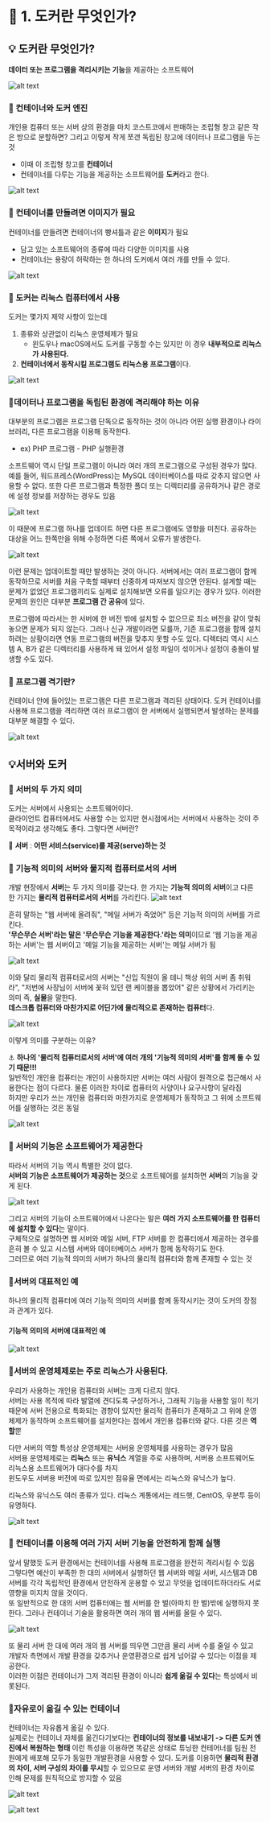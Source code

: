 # 🐋 1. 도커란 무엇인가?

## 💡 도커란 무엇인가?
**데이터 또는 프로그램을 격리시키는 기능**을 제공하는 소프트웨어

![alt text](image.png)

### 🐬 컨테이너와 도커 엔진
개인용 컴퓨터 또는 서버 상의 환경을 마치 코스트코에서 판매하는 조립형 창고 같은 작은 방으로 분할하면? 그리고 이렇게 작게 쪼갠 독립된 창고에 데이터나 프로그램을 두는 것
- 이때 이 조립형 창고를 **컨테이너**
- 컨테이너를 다루는 기능을 제공하는 소프트웨어를 **도커**라고 한다.

![alt text](image-1.png)

### 🐬 컨테이너를 만들려면 이미지가 필요
컨테이너를 만들려면 컨테이너의 빵셔틀과 같은 **이미지**가 필요
- 담고 있는 소프트웨어의 종류에 따라 다양한 이미지를 사용
- 컨테이너는 용량이 허락하는 한 하나의 도커에서 여러 개를 만들 수 있다.

![alt text](image-2.png)


### 🐬 도커는 리눅스 컴퓨터에서 사용
도커는 몇가지 제약 사항이 있는데 
1. 종류와 상관없이 리눅스 운영체제가 필요
    - 윈도우나 macOS에서도 도커를 구동할 수는 있지만 이 경우 **내부적으로 리눅스가 사용된다.**
2. **컨테이너에서 동작시킬 프로그램도 리눅스용 프로그램**이다.

![alt text](image-3.png)

### 🐬데이터나 프로그램을 독립된 환경에 격리해야 하는 이유
대부분의 프로그램은 프로그램 단독으로 동작하는 것이 아니라 어떤 실행 환경이나 라이브러리, 다른 프로그램을 이용해 동작한다. 
- ex) PHP 프로그램 - PHP 실행환경

소프트웨어 역시 단일 프로그램이 아니라 여러 개의 프로그램으로 구성된 경우가 많다. 예를 들어, 워드프레스(WordPress)는 MySQL 데이터베이스를 따로 갖추지 않으면 사용할 수 없다.
또한 다른 프로그램과 특정한 폴더 또는 디렉터리를 공유하거나 같은 경로에 설정 정보를 저장하는 경우도 있음

![alt text](image-4.png)

이 때문에 프로그램 하나를 업데이트 하면 다른 프로그램에도 영향을 미친다.
공유하는 대상을 어느 한쪽만을 위해 수정하면 다른 쪽에서 오류가 발생한다.

![alt text](image-5.png)

이런 문제는 업데이트할 때만 발생하는 것이 아니다. 서버에서는 여러 프로그램이 함께 동작하므로 서버를 처음 구축할 때부터 신중하게 따져보지 않으면 안된다. 설계할 때는 문제가 없었던 프로그램끼리도 실제로 설치해보면 오류를 일으키는 경우가 있다. 
이러한 문제의 원인은 대부분 **프로그램 간 공유**에 있다.

프로그램에 따라서는 한 서버에 한 버전 밖에 설치할 수 없으므로 최소 버전을 같이 맞춰놓으면 문제가 되지 않는다.
그러나 신규 개발이라면 모를까, 기존 프로그램을 함께 설치하려는 상황이라면 연동 프로그램의 버전을 맞추지 못할 수도 있다.
디렉터리 역시 시스템 A, B가 같은 디렉터리를 사용하게 돼 있어서 설정 파일이 섞이거나 설정이 충돌이 발생할 수도 있다.

### 🐬 프로그램 격기란?
컨테이너 안에 들어있는 프로그램은 다른 프로그램과 격리된 상태이다.
도커 컨테이너를 사용해 프로그램을 격리하면 여러 프로그램이 한 서버에서 실행되면서 발생하는 문제를 대부분 해결할 수 있다.

![alt text](image-6.png)

## 💡서버와 도커

### 🐬 서버의 두 가지 의미
도커는 서버에서 사용되는 소프트웨어이다.<br> 
클라이언트 컴퓨터에서도 사용할 수는 있지만 현시점에서는 서버에서 사용하는 것이 주 목적이라고 생각해도 좋다. 그렇다면 서버란?

🚨 **서버** : **어떤 서비스(service)를 제공(serve)하는 것**


### 🐬 기능적 의미의 서버와 물지적 컴퓨터로서의 서버
개발 현장에서 **서버**는 두 가지 의미를 갖는다. 한 가지는 **기능적 의미의 서버**이고 다른 한 가지는 **물리적 컴퓨터로서의 서버**를 가리킨다.
![alt text](image-7.png)

흔히 말하는 "웹 서버에 올려줘", "메일 서버가 죽었어" 등은 기능적 의미의 서버를 가르킨다.<br>
**'무슨무슨 서버'라는 말은 '무슨무슨 기능을 제공한다.'라는 의미**이므로 '웹 기능을 제공하는 서버'는 웹 서버이고 '메일 기능을 제공하는 서버'는 메일 서버가 됨

![alt text](image-8.png)

이와 달리 물리적 컴퓨터로서의 서버는 "신입 직원이 올 테니 책상 위의 서버 좀 취워라", "저번에 사장님이 서버에 꽃혀 있던 랜 케이블을 뽑았어" 같은 상황에서 가리키는 의미 즉, **실물**을 말한다. <br>
**데스크톱 컴퓨터와 마찬가지로 어딘가에 물리적으로 존재하는 컴퓨터**다.

![alt text](image-9.png)

이렇게 의미를 구분하는 이유? 

⚓ **하나의 '물리적 컴퓨터로서의 서버'에 여러 개의 '기능적 의미의 서버'를 함꼐 둘 수 있기 때문!!!**
<br>
일반적인 개인용 컴퓨터는 개인이 사용하지만 서버는 여러 사람이 원격으로 접근해서 사용한다는 점이 다르다.
물론 이러한 차이로 컴퓨터의 사양이나 요구사항이 달라짐 <br>
하지만 우리가 쓰는 개인용 컴퓨터와 마찬가지로 운영체제가 동작하고 그 위에 소프트웨어를 실행하는 것은 동일


![alt text](image-10.png)

### 🐬 서버의 기능은 소프트웨어가 제공한다
따라서 서버의 기능 역시 특별한 것이 없다. <br>
**서버의 기능은 소프트웨어가 제공하는 것**으로 소프트웨어를 설치하면 **서버**의 기능을 갖게 된다.

![alt text](image-11.png)

그리고 서버의 기능이 소프트웨어에서 나온다는 말은 **여러 가지 소프트웨어를 한 컴퓨터에 설치할 수 있다**는 말이다. <br>
구체적으로 설명하면 웹 서버와 메일 서버, FTP 서버를 한 컴퓨터에서 제공하는 경우를 흔히 볼 수 있고 시스템 서버와 데이터베이스 서버가 함께 동작하기도 한다.<br>
그러므로 여러 기능적 의미의 서버가 하나의 물리적 컴퓨터와 함께 존재할 수 있는 것 

### 🐬서버의 대표적인 예
하나의 물리적 컴퓨터에 여러 기능적 의미의 서버를 함께 동작시키는 것이 도커의 장점과 관계가 있다.

#### 기능적 의미의 서버에 대표적인 예
![alt text](image-12.png)

### 🐬서버의 운영체제로는 주로 리눅스가 사용된다.
우리가 사용하는 개인용 컴퓨터와 서버는 크게 다르지 않다.<br>
서버는 사용 목적에 따라 발열에 견디도록 구성하거나, 그래픽 기능을 사용할 일이 적기 때문에 서버 전용으로 특화되는 경향이 있지만 물리적 컴퓨터가 존재하고 그 위에 운영체제가 동작하며 소프트웨어를 설치한다는 점에서 개인용 컴퓨터와 같다. 다른 것은 **역할**뿐

다만 서버의 역할 특성상 운영체제는 서버용 운영체제를 사용하는 경우가 많음<br>
서버용 운영체제로는 **리눅스** 또는 **유닉스** 계열을 주로 사용하며, 서버용 소프트웨어도 리늑스용 소프트웨어가 대다수를 차지 <br>
윈도우도 서버용 버전에 따로 있지만 점유율 면에서는 리눅스와 유닉스가 높다. 

리눅스와 유닉스도 여러 종류가 있다. 리눅스 계통에서는 레드햇, CentOS, 우분투 등이 유명하다.

![alt text](image-13.png)

### 🐬 컨테이너를 이용해 여러 가지 서버 기능을 안전하게 함께 실행
앞서 말했듯 도커 환경에서는 컨테이너를 사용해 프로그램을 완전히 격리시킬 수 있음<br>
그렇다면 예산이 부족한 한 대의 서버에서 실행하던 웹 서버와 메일 서버, 시스템과 DB 서버를 각각 독립적인 환경에서 안전하게 운용할 수 있고 무엇을 업데이트하더라도 서로 영향을 미지치 않을 것이다. <br>
또 일반적으로 한 대의 서버 컴퓨터에는 웹 서버를 한 벌(아파치 한 벌)밖에 실행하지 못한다. 그러나 컨테이너 기술을 활용하면 여러 개의 웹 서버를 올릴 수 있다. 

![alt text](image-14.png)

또 물리 서버 한 대에 여러 개의 웹 서버를 띄우면 그만큼 물리 서버 수를 줄일 수 있고 개발자 측면에서 개발 환경을 갖추거나 운영환경으로 쉽게 넘어갈 수 있다는 이점을 제공한다. <br>
이러한 이점은 컨테이너가 그저 격리된 환경이 아니라 **쉽게 옮길 수 있다**는 특성에서 비롯된다. 



### 🐬자유로이 옮길 수 있는 컨테이너
컨테이너는 자유롭게 옮길 수 있다. <br>
실제로는 컨테이너 자체를 옮긴다기보다는 **컨테이너의 정보를 내보내기 -> 다른 도커 엔진에서 복원하는 형태**
이런 특성을 이용하면 똑같은 상태로 튜닝한 컨테어너를 팀원 전원에게 배포해 모두가 동일한 개발환경을 사용할 수 있다.
도커를 이용하면 **물리적 환경의 차이, 서버 구성의 차이를 무시**할 수 있으므로 운영 서버와 개발 서버의 환경 차이로 인해 문제를 원칙적으로 방지할 수 있음

![alt text](image-15.png)


![alt text](image-16.png)



